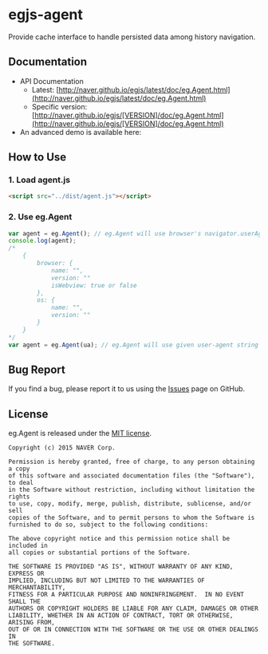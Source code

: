 # egjs-agent
Provide cache interface to handle persisted data among history navigation.

## Documentation
* API Documentation
    - Latest: [http://naver.github.io/egjs/latest/doc/eg.Agent.html](http://naver.github.io/egjs/latest/doc/eg.Agent.html)
    - Specific version: [http://naver.github.io/egjs/[VERSION]/doc/eg.Agent.html](http://naver.github.io/egjs/[VERSION]/doc/eg.Agent.html)
* An advanced demo is available here: []()

## How to Use
### 1. Load agent.js
```html
<script src="../dist/agent.js"></script>
```

### 2. Use eg.Agent
```javascript
var agent = eg.Agent(); // eg.Agent will use browser's navigator.userAgent 
console.log(agent);
/*
    {
        browser: {
            name: "",
            version: ""
            isWebview: true or false
        },
        os: {
            name: "",
            version: ""
        }
    }
*/
var agent = eg.Agent(ua); // eg.Agent will use given user-agent string
```

## Bug Report

If you find a bug, please report it to us using the [Issues](https://github.com/naver/egjs-agent/issues) page on GitHub.


## License
eg.Agent is released under the [MIT license](http://naver.github.io/egjs/license.txt).

```
Copyright (c) 2015 NAVER Corp.

Permission is hereby granted, free of charge, to any person obtaining a copy
of this software and associated documentation files (the "Software"), to deal
in the Software without restriction, including without limitation the rights
to use, copy, modify, merge, publish, distribute, sublicense, and/or sell
copies of the Software, and to permit persons to whom the Software is
furnished to do so, subject to the following conditions:

The above copyright notice and this permission notice shall be included in
all copies or substantial portions of the Software.

THE SOFTWARE IS PROVIDED "AS IS", WITHOUT WARRANTY OF ANY KIND, EXPRESS OR
IMPLIED, INCLUDING BUT NOT LIMITED TO THE WARRANTIES OF MERCHANTABILITY,
FITNESS FOR A PARTICULAR PURPOSE AND NONINFRINGEMENT.  IN NO EVENT SHALL THE
AUTHORS OR COPYRIGHT HOLDERS BE LIABLE FOR ANY CLAIM, DAMAGES OR OTHER
LIABILITY, WHETHER IN AN ACTION OF CONTRACT, TORT OR OTHERWISE, ARISING FROM,
OUT OF OR IN CONNECTION WITH THE SOFTWARE OR THE USE OR OTHER DEALINGS IN
THE SOFTWARE.
```
